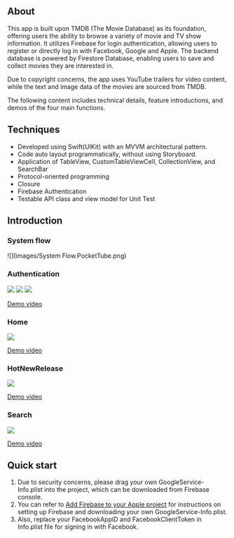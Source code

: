 ## About
This app is built upon TMDB (The Movie Database) as its foundation, offering users the ability to browse a variety of movie and TV show information. It utilizes Firebase for login authentication, allowing users to register or directly log in with Facebook, Google and Apple. The backend database is powered by Firestore Database, enabling users to save and collect movies they are interested in.

Due to copyright concerns, the app uses YouTube trailers for video content, while the text and image data of the movies are sourced from TMDB. 

The following content includes technical details, feature introductions, and demos of the four main functions.


## Techniques

* Developed using Swift(UIKit) with an MVVM architectural pattern.
* Code auto layout programmatically, without using Storyboard.
* Application of TableView, CustomTableViewCell, CollectionView, and SearchBar
* Protocol-oriented programming
* Closure
* Firebase Authentication
* Testable API class and view model for Unit Test

## Introduction

### System flow
![](images/System Flow.PocketTube.png)

### Authentication

![](images/Authentication.png)
![](images/LogIn.png)
![](images/SignUp.png)

[Demo video](https://youtu.be/hojQ0-4yL6A)

### Home

![](images/Home.png)

[Demo video](https://www.youtube.com/watch?v=4F-UszejoWA)

### HotNewRelease

![](images/HotNewRelease.png)

[Demo video](https://www.youtube.com/watch?v=tuH_Y2zdWZs)

### Search

![](images/Search.png)

[Demo video](https://youtu.be/oYRjc9Gm1ug)

## Quick start
1. Due to security concerns, please drag your own GoogleService-Info.plist into the project, which can be downloaded from Firebase console.
2. You can refer to [Add Firebase to your Apple project](https://firebase.google.com/docs/ios/setup#prerequisites) for instructions on setting up Firebase and downloading your own GoogleService-Info.plist.
3. Also, replace your FacebookAppID and FacebookClientToken in Info.plist file for signing in with Facebook.
